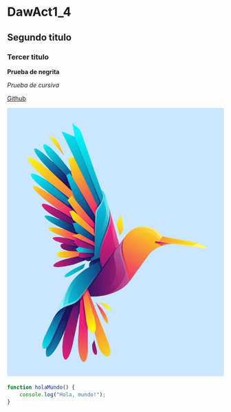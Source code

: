 # DawAct1_4
## Segundo titulo
### Tercer titulo

**Prueba de negrita**

_Prueba de cursiva_

[Github](https://github.com/JoelMarVid/DawAct2)

![Imagen](Imagen.png)

```javascript
function holaMundo() {
    console.log("Hola, mundo!");
}
```